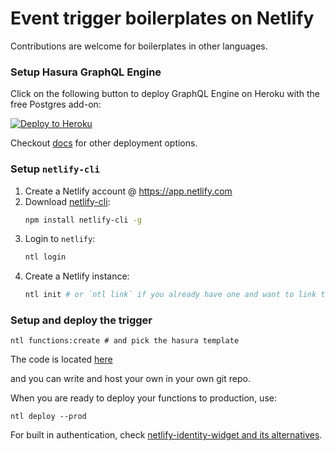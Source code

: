 # Event trigger boilerplates on Netlify

Contributions are welcome for boilerplates in other languages.

### Setup Hasura GraphQL Engine

Click on the following button to deploy GraphQL Engine on Heroku with the free Postgres add-on:

[![Deploy to Heroku](https://www.herokucdn.com/deploy/button.svg)](https://heroku.com/deploy?template=https://github.com/hasura/graphql-engine-heroku)

Checkout [docs](https://hasura.io/docs/1.0/graphql/manual/deployment/index.html) for other deployment options.


###  Setup `netlify-cli`

1. Create a Netlify account @ https://app.netlify.com
2. Download [netlify-cli](https://www.netlify.com/docs/cli/):
   ```bash
   npm install netlify-cli -g
   ```
3. Login to `netlify`:
   ```bash
   ntl login
   ```
4. Create a Netlify instance:
   ```bash
   ntl init # or `ntl link` if you already have one and want to link the project
   ```

### Setup and deploy the trigger

```
ntl functions:create # and pick the hasura template
```

The code is located [here](https://github.com/netlify/netlify-dev-plugin/tree/master/src/functions-templates/js/hasura-event-triggered)

and you can write and host your own in your own git repo.

When you are ready to deploy your functions to production, use:

```
ntl deploy --prod
```

For built in authentication, check [netlify-identity-widget and its alternatives](https://github.com/netlify/netlify-identity-widget#list-of-alternatives).
